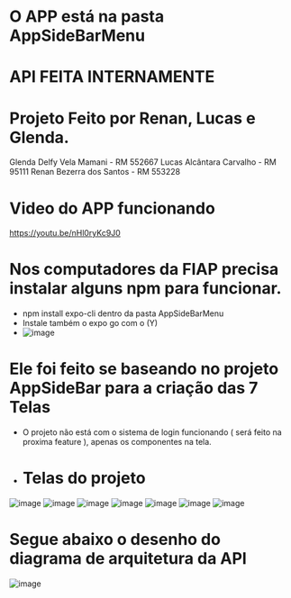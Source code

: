 # O APP está na pasta AppSideBarMenu
# API FEITA INTERNAMENTE
# Projeto Feito por Renan, Lucas e Glenda.
Glenda Delfy Vela Mamani - RM 552667
Lucas Alcântara Carvalho - RM 95111 
Renan Bezerra dos Santos - RM 553228

# Video do APP funcionando
https://youtu.be/nHl0ryKc9J0

# Nos computadores da FIAP precisa instalar alguns npm para funcionar.
 - npm install expo-cli dentro da pasta AppSideBarMenu
 - Instale também o expo go com o (Y)
 - ![image](https://github.com/user-attachments/assets/5e7b4ebc-1280-4d87-a4ae-b338ce36e2ab)


# Ele foi feito se baseando no projeto AppSideBar para a criação das 7 Telas

- O projeto não está com o sistema de login funcionando ( será feito na proxima feature ), apenas os componentes na tela.

- # Telas do projeto
![image](https://github.com/user-attachments/assets/5a03bbac-f765-413d-b805-8153a88ec51f)
![image](https://github.com/user-attachments/assets/5ee2e18f-e5aa-4269-8979-2ac4e8a1f8db)
![image](https://github.com/user-attachments/assets/72265a49-386c-4422-9a8d-c1adf964eece)
![image](https://github.com/user-attachments/assets/c5507f11-0f00-404b-b940-e87754b8031a)
![image](https://github.com/user-attachments/assets/528d969f-c256-45e7-82ad-16485f981411)
![image](https://github.com/user-attachments/assets/06183a60-1457-440b-a359-b60711024337)
![image](https://github.com/user-attachments/assets/e6c743b4-be4d-4f84-b825-df70abb74a20)



# Segue abaixo o desenho do diagrama de arquitetura da API
![image](https://github.com/user-attachments/assets/0ebb6a62-42e5-470d-aaf6-bd02f2296e7d)





